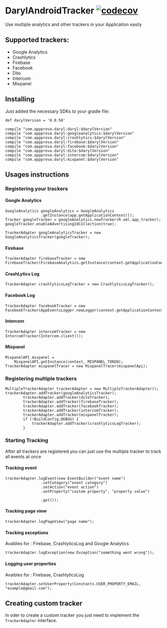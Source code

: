 # DarylAndroidTracker [![codecov](https://codecov.io/gh/guitcastro/DarylAndroidTracker/branch/master/graph/badge.svg)](https://codecov.io/gh/guitcastro/DarylAndroidTracker)
Use multiple analytics and other trackers in your Application easily 

## Supported trackers:

* Google Analytics
* Crashlytics
* Firebase
* Facebook
* Dito
* Intercom
* Mixpanel

## Installing 

Just added the necessary SDKs to your gradle file:

```
def darylVersion = '0.0.58'

compile "com.appprova.daryl:daryl:$darylVersion"
compile "com.appprova.daryl:googleanalytics:$darylVersion"
compile "com.appprova.daryl:crashlytics:$darylVersion"
compile "com.appprova.daryl:firebase:$darylVersion"
compile "com.appprova.daryl:facebook:$darylVersion"
compile "com.appprova.daryl:dito:$darylVersion"
compile "com.appprova.daryl:intercom:$darylVersion"
compile "com.appprova.daryl:mixpanel:$darylVersion"
```

## Usages instructions

### Registering your trackers

#### Google Analytics

```
GoogleAnalytics googleAnalytics = GoogleAnalytics
                .getInstance(app.getApplicationContext());
Tracker googleTracker = googleAnalytics.newTracker(R.xml.app_tracker);
googleTracker.enableAdvertisingIdCollection(true);

TrackerAdapter googleAnalyticsTracker = new GoogleAnalyticsTracker(googleTracker);
```


#### Firebase

```
TrackerAdapter firebaseTracker = new FirebaseTracker(FirebaseAnalytics.getInstance(context.getApplicationContext()));
```

#### CrashLytics Log

```
TrackerAdapter crashlyticsLogTracker = new CrashlyticsLogTracker();
```

#### Facebook Log

```
TrackerAdapter facebookTracker = new FacebookTracker(AppEventsLogger.newLogger(context.getApplicationContext()));
```

#### Intercom

```
TrackerAdapter intercomTracker = new IntercomTracker(Intercom.client());
```

#### Mixpanel

```
MixpanelAPI mixpanel =
    MixpanelAPI.getInstance(context, MIXPANEL_TOKEN);
TrackerAdapter mixpanelTracer = new MixpanelTracer(mixpanelApi);
```

### Registering multiple trackers

```
MultipleTrackerAdapter trackerAdapter = new MultipleTrackerAdapter();
trackerAdapter.addTracker(googleAnalyticsTracker);
        trackerAdapter.addTracker(ditoTracker);
        trackerAdapter.addTracker(firebaseTracker);
        trackerAdapter.addTracker(facebookTracker);
        trackerAdapter.addTracker(intercomTracker);
        trackerAdapter.addTracker(mixpanelTracker);
        if (!BuildConfig.DEBUG) {
            trackerAdapter.addTracker(crashlyticsLogTracker);
        }

```

### Starting Tracking 

After all trackers are registered you can just use the multiple tracker to track all events at once

#### Tracking event

```
trackerAdapter.logEvent(new EventBuilder("event name")
                .setCategory("event category")
                .setAction("event action")
                .setProperty("custom property", "property value")         
                .get());
```

#### Tracking page view

```
trackerAdapter.logPageView("page name");
```

#### Tracking exceptions

Avaibles for : Firebase, CrashlyticsLog and Google Analytics

```
trackerAdapter.logException(new Exception("something went wrong"));
```

#### Logging user properties

Avaibles for : Firebase, CrashlyticsLog

```
trackerAdapter.setUserProperty(Constants.USER_PROPERTY_EMAIL, "example@gmail.com");
```

## Creating custom tracker

In oder to create a custom tracker you just need to implement the `TrackerAdapter` interface.


